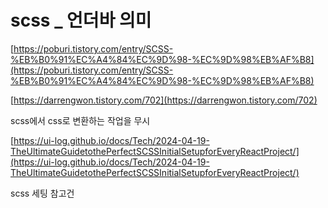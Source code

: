# scss \_ 언더바 의미



[https://poburi.tistory.com/entry/SCSS-%EB%B0%91%EC%A4%84%EC%9D%98-%EC%9D%98%EB%AF%B8](https://poburi.tistory.com/entry/SCSS-%EB%B0%91%EC%A4%84%EC%9D%98-%EC%9D%98%EB%AF%B8)

[https://darrengwon.tistory.com/702](https://darrengwon.tistory.com/702)

scss에서 css로 변환하는 작업을 무시



[https://ui-log.github.io/docs/Tech/2024-04-19-TheUltimateGuidetothePerfectSCSSInitialSetupforEveryReactProject/](https://ui-log.github.io/docs/Tech/2024-04-19-TheUltimateGuidetothePerfectSCSSInitialSetupforEveryReactProject/)

scss 세팅 참고건





